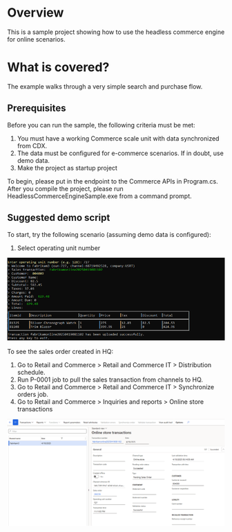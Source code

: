 # Overview

This is a sample project showing how to use the headless commerce engine for online scenarios.

# What is covered?

The example walks through a very simple search and purchase flow.

## Prerequisites

Before you can run the sample, the following criteria must be met:

1. You must have a working Commerce scale unit with data synchronized from CDX.
2. The data must be configured for e-commerce scenarios. If in doubt, use demo data.
3. Make the project as startup project

To begin, please put in the endpoint to the Commerce APIs in Program.cs.
After you compile the project, please run HeadlessCommerceEngineSample.exe from a command prompt.

## Suggested demo script

To start, try the following scenario (assuming demo data is configured):

1. Select operating unit number

![Order](./data/tx.png)

To see the sales order created in HQ:

1. Go to Retail and Commerce > Retail and Commerce IT > Distribution schedule.
2. Run P-0001 job to pull the sales transaction from channels to HQ.
3. Go to Retail and Commerce > Retail and Commerce IT > Synchronize orders job.
4. Go to Retail and Commerce > Inquiries and reports > Online store transactions

![alt text](./data/order.png)
